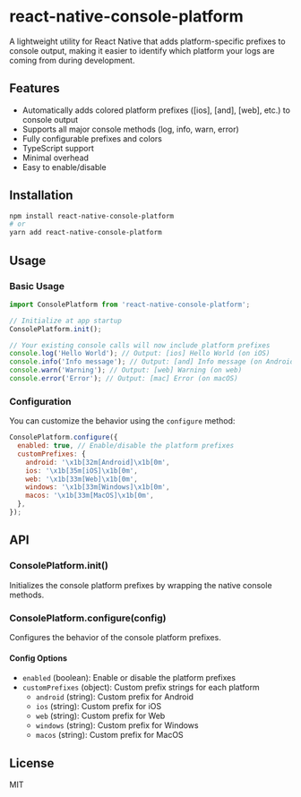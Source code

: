 # react-native-console-platform

A lightweight utility for React Native that adds platform-specific prefixes to console output, making it easier to identify which platform your logs are coming from during development.

## Features

- Automatically adds colored platform prefixes ([ios], [and], [web], etc.) to console output
- Supports all major console methods (log, info, warn, error)
- Fully configurable prefixes and colors
- TypeScript support
- Minimal overhead
- Easy to enable/disable

## Installation

```bash
npm install react-native-console-platform
# or
yarn add react-native-console-platform
```

## Usage

### Basic Usage

```javascript
import ConsolePlatform from 'react-native-console-platform';

// Initialize at app startup
ConsolePlatform.init();

// Your existing console calls will now include platform prefixes
console.log('Hello World'); // Output: [ios] Hello World (on iOS)
console.info('Info message'); // Output: [and] Info message (on Android)
console.warn('Warning'); // Output: [web] Warning (on web)
console.error('Error'); // Output: [mac] Error (on macOS)
```

### Configuration

You can customize the behavior using the `configure` method:

```javascript
ConsolePlatform.configure({
  enabled: true, // Enable/disable the platform prefixes
  customPrefixes: {
    android: '\x1b[32m[Android]\x1b[0m',
    ios: '\x1b[35m[iOS]\x1b[0m',
    web: '\x1b[33m[Web]\x1b[0m',
    windows: '\x1b[33m[Windows]\x1b[0m',
    macos: '\x1b[33m[MacOS]\x1b[0m',
  },
});
```

## API

### ConsolePlatform.init()

Initializes the console platform prefixes by wrapping the native console methods.

### ConsolePlatform.configure(config)

Configures the behavior of the console platform prefixes.

#### Config Options

- `enabled` (boolean): Enable or disable the platform prefixes
- `customPrefixes` (object): Custom prefix strings for each platform
    - `android` (string): Custom prefix for Android
    - `ios` (string): Custom prefix for iOS
    - `web` (string): Custom prefix for Web
    - `windows` (string): Custom prefix for Windows
    - `macos` (string): Custom prefix for MacOS

## License

MIT
